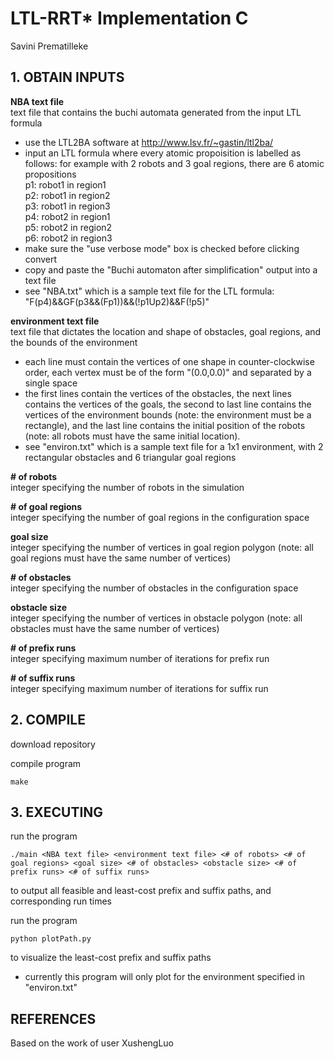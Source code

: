 # LTL-RRT* Implementation C
Savini Prematilleke

## 1. OBTAIN INPUTS 
**NBA text file**<br/>
text file that contains the buchi automata generated from the input LTL formula  <br/>
-    use the LTL2BA software at http://www.lsv.fr/~gastin/ltl2ba/ <br/>  
-    input an LTL formula where every atomic propoisition is labelled as follows: 
    for example with 2 robots and 3 goal regions, there are 6 atomic propositions <br/> 
    p1: robot1 in region1  <br/>
    p2: robot1 in region2   <br/>
    p3: robot1 in region3  <br/>
    p4: robot2 in region1  <br/>
    p5: robot2 in region2  <br/>
    p6: robot2 in region3  <br/>
-    make sure the "use verbose mode" box is checked before clicking convert  <br/>
-    copy and paste the "Buchi automaton after simplification" output into a text file <br/> 
-    see "NBA.txt" which is a sample text file for the LTL formula:  <br/>
    "F(p4)&&GF(p3&&(Fp1))&&(!p1Up2)&&F(!p5)"  <br/>

**environment text file**   <br/>
text file that dictates the location and shape of obstacles, goal regions, and the bounds of the environment  <br/>
- each line must contain the vertices of one shape in counter-clockwise order, each vertex 
  must be of the form "(0.0,0.0)" and separated by a single space  <br/>
- the first lines contain the vertices of the obstacles, the next lines contains the 
  vertices of the goals, the second to last line contains the vertices of the environment 
  bounds (note: the environment must be a rectangle), and the last line contains the 
  initial position of the robots (note: all robots must have the same initial location).   <br/>
- see "environ.txt" which is a sample text file for a 1x1 environment, with 2 rectangular 
  obstacles and 6 triangular goal regions  <br/>

**# of robots**  
integer specifying the number of robots in the simulation  

**# of goal regions**  
integer specifying the number of goal regions in the configuration space  

**goal size**  
integer specifying the number of vertices in goal region polygon (note: all goal regions 
must have the same number of vertices)  

**# of obstacles**  
integer specifying the number of obstacles in the configuration space  

**obstacle size**  
integer specifying the number of vertices in obstacle polygon (note: all obstacles must 
have the same number of vertices)  

**# of prefix runs**    
integer specifying maximum number of iterations for prefix run  

**# of suffix runs**  
integer specifying maximum number of iterations for suffix run  

## 2. COMPILE
download repository  

compile program
~~~~
make
~~~~

## 3. EXECUTING 
run the program
~~~~
./main <NBA text file> <environment text file> <# of robots> <# of goal regions> <goal size> <# of obstacles> <obstacle size> <# of prefix runs> <# of suffix runs>
~~~~
to output all feasible and least-cost prefix and suffix paths, and corresponding run times

run the program
~~~~
python plotPath.py
~~~~
to visualize the least-cost prefix and suffix paths
- currently this program will only plot for the environment specified in "environ.txt"

## REFERENCES 
Based on the work of user XushengLuo
